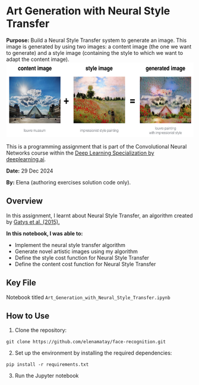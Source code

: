 # Art Generation with Neural Style Transfer

**Purpose:** Build a Neural Style Transfer system to generate an image. This image is generated by using two images: a content image (the one we want to generate) and a style image (containing the style to which we want to adapt the content image). 
<img src="images/louvre_generated.png" style="width:750px;height:200px;">

This is a programming assignment that is part of the Convolutional Neural Networks course within the [Deep Learning Specialization by deeplearning.ai](https://www.deeplearning.ai/courses/deep-learning-specialization/).

**Date:** 29 Dec 2024

**By:** Elena (authoring exercises solution code only).

## Overview
In this assignment, I learnt about Neural Style Transfer, an algorithm created by [Gatys et al. (2015).](https://arxiv.org/abs/1508.06576)

**In this notebook, I was able to:**
- Implement the neural style transfer algorithm 
- Generate novel artistic images using my algorithm 
- Define the style cost function for Neural Style Transfer
- Define the content cost function for Neural Style Transfer

## Key File
Notebook titled `Art_Generation_with_Neural_Style_Transfer.ipynb`


## How to Use
1. Clone the repository:
```
git clone https://github.com/elenamatay/face-recognition.git
```

2. Set up the environment by installing the required dependencies:
```
pip install -r requirements.txt
```

3. Run the Jupyter notebook